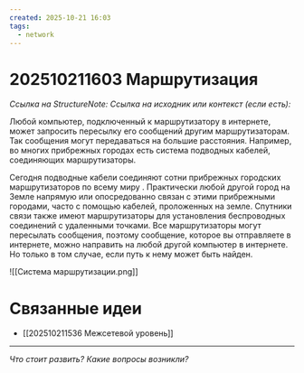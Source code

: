 ```yaml
---
created: 2025-10-21 16:03
tags:
  - network
---
```

# 202510211603 Маршрутизация

*Ссылка на StructureNote:*
*Ссылка на исходник или контекст (если есть):*

Любой компьютер, подключенный к маршрутизатору в интернете, может запросить пересылку его сообщений другим маршрутизаторам. Так сообщения могут передаваться на большие расстояния. Например, во многих прибрежных городах есть система подводных кабелей, соединяющих маршрутизаторы.

Сегодня подводные кабели соединяют сотни прибрежных городских маршрутизаторов по всему миру . Практически любой другой город на Земле напрямую или опосредованно связан с этими прибрежными городами, часто с помощью кабелей, проложенных на земле. Спутники связи также имеют маршрутизаторы для установления беспроводных соединений с удаленными точками. Все маршрутизаторы могут пересылать сообщения, поэтому сообщение, которое вы отправляете в интернете, можно направить на любой другой компьютер в интернете. Но только в том случае, если путь к нему может быть найден.

![[Система маршрутизации.png]]

# Связанные идеи

- [[202510211536 Межсетевой уровень]]

---

*Что стоит развить? Какие вопросы возникли?*
